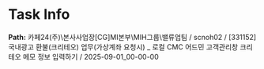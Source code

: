 # Task Info

**Path:** 카페24(주)\본사사업장\[CG]MI본부\MIH그룹\밸류업팀 / scnoh02 / [331152] 국내광고 환불(크리테오) 업무(가상계좌 요청시) _ 로컬 CMC 어드민 고객관리창 크리테오 메모 정보 입력하기 / 2025-09-01_00-00-00

